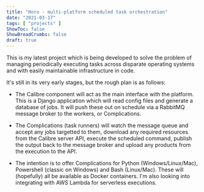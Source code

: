 ```yaml
---
title: "Horo - multi-platform scheduled task orchestration"
date: "2021-03-17"
tags: [ "projects" ]
ShowToc: false
ShowBreadCrumbs: false
draft: true
---
```


This is my latest project which is being developed to solve the problem of managing periodically executing tasks 
across disparate operating systems and with easily maintainable infrastructure in code.

It's still in its very early stages, but the rough plan is as follows:

 - The Calibre component will act as the main interface with the platform. This is a Django application which will
   read config files and generate a database of jobs. It will push these out on schedule via a RabbitMQ message 
   broker to the workers, or Complications.

 - The Complications (task runners) will watch the message queue and accept any jobs targetted to them, download any 
   required resources from the Calibre server API, execute the scheduled command, publish the output back to the 
   message broker and upload any products from the execution to the API.

 - The intention is to offer Complications for Python (Windows/Linux/Mac), Powershell (classic on Windows) and Bash 
   (Linux/Mac). These will (hopefully) all be available as Docker containers. I'm also looking into integrating with 
   AWS Lambda for serverless executions.
